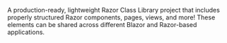 A production-ready, lightweight Razor Class Library project that includes properly structured Razor components, pages, views, and more! These elements can be shared across different Blazor and Razor-based applications.